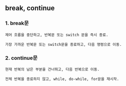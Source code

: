
## break, continue

### 1. break문

    제어 흐름을 중단하고, 반복문 또는 switch 문을 즉시 종료.
    
    가장 가까운 반복문 또는 switch문을 종료하고, 다음 명령으로 이동.


### 2. continue문

    현재 반복의 남은 부분을 건너뛰고, 다음 반복으로 이동.

    전체 반복을 종료하지 않고, while, do-while, for문을 재시작.